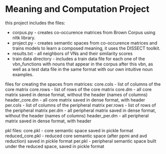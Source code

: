 # Meaning and Computation Project

this project includes the files: 
<ul>
<li>corpus.py - creates co-occurence matrices from Brown Corpus using nltk library.</li>
<li>project.py - creates semantic spaces from co-occurence matrices and trains models
			to learn a composed meaning, it uses the DISSECT toolkit.</li>
<li>results.txt - all neighbors of VNs and their similarity scores </li>
<li>train data directory - includes a train data file for each one of the vbn_functions
						with nouns that appear in the corpus after this vbn,
						as well as a test data file in the same format with our own 
						intuitive noun examples.</li>
</ul>
files for creating the spaces from matrices:
core.cols - list of columns of the core matrix
core.rows - list of rows of the core matrix
core.dm -  all core matrix saved in dense format, without the header (names of columns)
header_core.dm -  all core matrix saved in dense format, with header
per.cols - list of columns of the peripheral matrix
per.rows - list of rows of the peripheral matrix
per.dm -  all peripheral matrix saved in dense format, without the header (names of columns)
header_per.dm -  all peripheral matrix saved in dense format, with header

pkl files:
core.pkl - core semantic space saved in pickle format
reduced_core.pkl - reduced core semantic space (after ppmi and avd reduction) saved in pickle format
per.pkl - peripheral semantic space built under the reduced space, saved in pickle format
											
						
